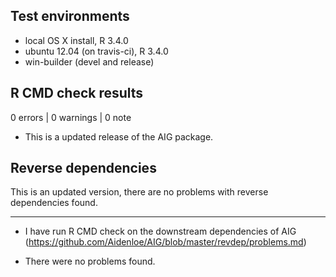 ## Test environments
* local OS X install, R 3.4.0
* ubuntu 12.04 (on travis-ci), R 3.4.0
* win-builder (devel and release)

## R CMD check results

0 errors | 0 warnings | 0 note

* This is a updated release of the AIG package.

## Reverse dependencies

This is an updated version, there are no problems with reverse dependencies found.

---

* I have run R CMD check on the downstream dependencies of AIG
  (https://github.com/Aidenloe/AIG/blob/master/revdep/problems.md)
  
* There were no problems found.


